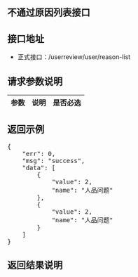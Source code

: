 不通过原因列表接口
----------

接口地址
----------
  * 正式接口：/userreview/user/reason-list

请求参数说明
----------
|  参数         |说明          |是否必选|
| ------------- |:-------------|:-----:|

返回示例
----------
<pre>
{
    "err": 0,
    "msg": "success",
    "data": [
        {
            "value": 2,
            "name": "人品问题"
        },
        {
            "value": 2,
            "name": "人品问题"
        }
    ]
}
</pre>

返回结果说明
----------
<pre>

</pre>